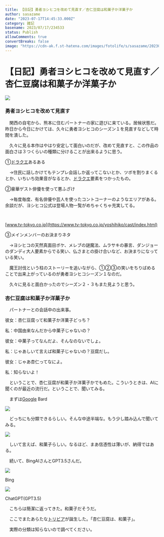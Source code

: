 ```yaml
---
title: 【日記】勇者ヨシヒコを改めて見直す／杏仁豆腐は和菓子か洋菓子か
author: sasazame
date: "2023-07-17T14:45:33.000Z"
category: 雑記
basename: 2023/07/17/234533
status: Publish
allowComments: true
convertBreaks: false
image: "https://cdn-ak.f.st-hatena.com/images/fotolife/s/sasazame/20230717/20230717234520.png"
---
```

# 【日記】勇者ヨシヒコを改めて見直す／杏仁豆腐は和菓子か洋菓子か

![](https://cdn-ak.f.st-hatena.com/images/fotolife/s/sasazame/20230717/20230717234520.png)

<!-- Extended Body -->

### 勇者ヨシヒコを改めて見直す

　関西の自宅から、熊本に住むパートナーの家に遊びに来ている。居候状態だ。昨日から今日にかけては、久々に勇者ヨシヒコのシーズン１を見直すなどして時間を潰した。

　久々に見る本作はやはり安定して面白いのだが、改めて見直すと、この作品の面白さは３つくらいの種類に分けることが出来るように思う。

①[ドラクエ](https://d.hatena.ne.jp/keyword/%A5%C9%A5%E9%A5%AF%A5%A8)あるある

　→住民に話しかけてもテンプレ会話しか返ってこないとか、ツボを割りまくるとか、いちいち効果音がなるとか、[ドラクエ](https://d.hatena.ne.jp/keyword/%A5%C9%A5%E9%A5%AF%A5%A8)要素をつかったもの。

②豪華ゲスト俳優を使って悪ふざけ

　→毎度毎度、有名俳優や芸人を使ったコントコーナーのようなエリアがある。余談だが、ヨシヒコ公式は登場人物一覧がめちゃくちゃ充実してる。

 [](https://www.tv-tokyo.co.jp/yoshihiko/cast/index.html)

[www.tv-tokyo.co.jp](https://www.tv-tokyo.co.jp/yoshihiko/cast/index.html)

③メインメンバーのお決まりネタ

　→ヨシヒコの天然真面目ボケ、メレブの謎魔法、ムラサキの暴言、ダンジョーのダンディ大人要素からでる笑い、仏さまとの掛け合いなど、お決まりになっている笑い。

　魔王討伐という柱のストーリーを追いながら、①②③の笑いをちりばめることで出来上がっているのが勇者ヨシヒコシーズン１なのだ。

　久々に見ると面白かったのでシーズン２・３もまた見ようと思う。

### 杏仁豆腐は和菓子か洋菓子か

　パートナーとの会話中の出来事。

彼女：杏仁豆腐って和菓子か洋菓子どっち？

私：中国由来なんだから中菓子じゃないの？

彼女：中菓子ってなんだよ、そんなのないでしょ。

私：じゃあしいて言えば和菓子じゃないの？豆腐だし。

彼女：じゃあ杏仁ってなによ。

私：知らないよ！

　ということで、杏仁豆腐が和菓子か洋菓子かでもめた。こういうときは、AIに聞くのが最近の流行だ。ということで、聞いてみる。

　まずは[Google](https://d.hatena.ne.jp/keyword/Google) Bard

![](https://cdn-ak.f.st-hatena.com/images/fotolife/s/sasazame/20230717/20230717233623.png)

　どっちにも分類できるらしい。そんな中途半端な。もう少し踏み込んで聞いてみる。

![](https://cdn-ak.f.st-hatena.com/images/fotolife/s/sasazame/20230717/20230717233730.png)

　しいて言えば、和菓子らしい。なるほど、まあ信憑性は薄いが、納得ではある。

　続いて、BingAIさんとGPT3.5さんだ。

![](https://cdn-ak.f.st-hatena.com/images/fotolife/s/sasazame/20230717/20230717233901.png)

Bing

![](https://cdn-ak.f.st-hatena.com/images/fotolife/s/sasazame/20230717/20230717233937.png)

ChatGPT(GPT3.5)

　こちらは簡潔に返ってきた。和菓子だそうだ。  
  

　ここでまたあらたな[トリビア](https://d.hatena.ne.jp/keyword/%A5%C8%A5%EA%A5%D3%A5%A2)が誕生した。「杏仁豆腐は、和菓子」。

　実際の分類は知らないので調べてください。